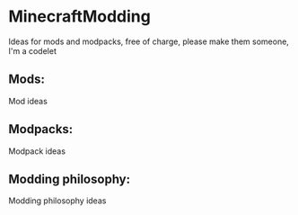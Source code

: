 # MinecraftModding
Ideas for mods and modpacks, free of charge, please make them someone, I'm a codelet

## Mods:
Mod ideas

## Modpacks:
Modpack ideas

## Modding philosophy:
Modding philosophy ideas
